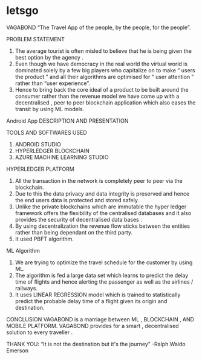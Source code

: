 # letsgo
VAGABOND
“The Travel App of the people, by the people, for the
people”.


PROBLEM STATEMENT
1. The average tourist is often misled to believe that he is being given the
best option by the agency .
2. Even though we have democracy in the real world the virtual world is
dominated solely by a few big players who capitalize on to make “ users
the product ” and all their algorithms are optimised for “ user
attention ” rather than “user experience”.
3. Hence to bring back the core ideal of a product to be built around the
consumer rather than the revenue model we have come up with a
decentralised , peer to peer blockchain application which also eases the
transit by using ML models.


Android App
DESCRIPTION AND PRESENTATION


TOOLS AND SOFTWARES USED
1. ANDROID STUDIO
2. HYPERLEDGER BLOCKCHAIN
3. AZURE MACHINE LEARNING STUDIO



HYPERLEDGER PLATFORM
1. All the transaction in the network is completely peer to peer via the blockchain.
2. Due to this the data privacy and data integrity is preserved and hence the end
users data is protected and stored safely.
3. Unlike the private blockchains which are immutable the hyper ledger
framework offers the flexibility of the centralised databases and it also provides
the security of decentralised data bases .
4. By using decentralization the revenue flow sticks between the entities rather
than being dependant on the third party.
5. It used PBFT algorithm.





ML Algorithm
1. We are trying to optimize the travel schedule for the customer by using ML.
1. The algorithm is fed a large data set which learns to predict the delay time of
flights and hence alerting the passenger as well as the airlines / railways.
1. It uses LINEAR REGRESSION model which is trained to statistically predict
the probable delay time of a flight given its origin and destination.





CONCLUSION
VAGABOND is a marriage between ML , BLOCKCHAIN , AND MOBILE
PLATFORM.
VAGABOND provides for a smart , decentralised solution to every traveller .





THANK YOU:
“It is not the destination but it's the journey”
-Ralph Waldo Emerson
